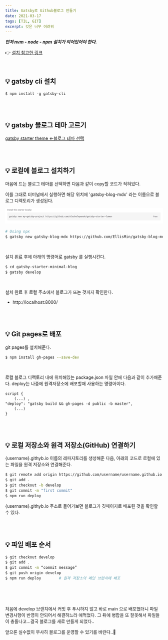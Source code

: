 ```yaml
---
title: Gatsby로 Github블로그 만들기 
date: 2021-03-17
tags: [TIL, GIT]
excerpt: 깃은 너무 어려워
---
```


***먼저 nvm - node - npm 설치가 되어있어야 한다.*** 

👉 [설치 참고한 링크](https://gist.github.com/falsy/8aa42ae311a9adb50e2ca7d8702c9af1)

<br/>

## 💡 gatsby cli 설치 
```cli
$ npm install -g gatsby-cli
```

<br/>
<br/>


## 💡 gatsby 블로그 테마 고르기 
[gatsby starter theme <-블로그 테마 선택](https://www.gatsbyjs.com/starters/?)

<br/>
<br/>


## 💡 로컬에 블로그 설치하기 
 마음에 드는 블로그 테마를 선택하면 다음과 같이 copy할 코드가 적혀있다.
 
이를 그대로 터미널에서 실행하면 해당 위치에 'gatsby-blog-mdx' 라는 이름으로 블로그 디렉토리가 생성된다.

![](../images/gatsbyBlog1.png)


 ```bash
 # Using npx
$ gatsby new gatsby-blog-mdx https://github.com/EllisMin/gatsby-blog-mdx
 ```

<br/>

설치 왼료 후에 아래의 명령어로 gatsby 를 실행시킨다.

```bash
$ cd gatsby-starter-minimal-blog
$ gatsby develop
```

<br/>

설치 완료 후 로컬 주소에서 블로그가 뜨는 것까지 확인한다.
- http://localhost:8000/  

<br/>
<br/>

## 💡 Git pages로 배포 

git pages를 설치해준다.
```bash
$ npm install gh-pages --save-dev
```

<br/>

로컬 블로그 디랙토리 내에 위치해있는 package.json 파일 안에 다음과 같이 추가해준다. deploy는 나중에 원격저장소에 배포할때 사용하는 명령어이다. 
```
script {
    (...) ,
"deploy": "gatsby build && gh-pages -d public -b master",
    (...)
}
```
<br/>
<br/>

## 💡 로컬 저장소와 원격 저장소(GitHub) 연결하기 

{username}.githyb.io 이름의 레파지토리를 생성해준 다음, 
아래의 코드로 로컬에 있는 파일을 원격 저장소와 연결해준다.
```bash
$ git remote add origin https://github.com/username/username.github.io.git
$ git add .
$ git checkout -b develop
$ git commit -m "first commit"
$ npm run deploy
```

{username}.githyb.io 주소로 들어가보면 블로그가 깃페이지로 배포된 것을 확인할 수 있다. 

<br/>
<br/>

## 💡 파일 배포 순서 

```bash
$ git checkout develop
$ git add .
$ git commit -m “commit message”
$ git push origin develop 
$ npm run deploy        # 원격 저장소의 메인 브런치에 배포 
```

<br/>
<br/>
<br/>

처음에 develop 브랜치에서 커밋 후 푸시하지 않고 바로 main 으로 배포했더니 파일 변경사항이 반영이 안되어서 해결하느라 애먹었다. 그 뒤에 병합을 또 잘못해서 파일들이 충돌나고...결국 블로그를 새로 만들게 되었다..

앞으론 실수없이 무사히 블로그를 운영할 수 있기를 바란다..🙏